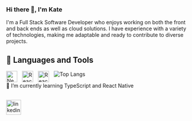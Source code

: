### Hi there 👋, I'm Kate
I'm a Full Stack Software Developer who enjoys working on both the front and back ends as well as cloud solutions. I have experience with a variety of technologies, making me adaptable and ready to contribute to diverse projects.

## 🚀 Languages and Tools
<img align="left" alt="NextJS" width="30px" style="background-color: white; padding-right:10px;" src="https://cdn.jsdelivr.net/gh/devicons/devicon/icons/nextjs/nextjs-original.svg"/>
<img align="left" alt="React" width="30px" style="padding-right:10px;" src="https://cdn.jsdelivr.net/gh/devicons/devicon/icons/react/react-original-wordmark.svg"/>
<img align="left" alt="React" width="30px" style="padding-right:10px;" src="https://cdn.jsdelivr.net/gh/devicons/devicon/icons/javascript/javascript-original.svg"/>
          
<!--
- **Frontend Development:** NextJS, React, JavaScript, Tailwind CSS
- **Backend Development:** NodeJS, Socket.IO (WebSocket), REST APIs, Docker
- **Hosting and Deployment:** Vercel, Amplify, Netlify, Heroku
- **Cloud Services:** AWS (EC2, LB, SSM, ECR, IAM, Route53, S3, Cognito (Auth/OAuth), DynamoDB, Lambda)
- **Blockchain:** Web3, Ethereum, NFT, OpenSea, Infura, Polygon, IPFS, Pinata, Hardhat, Truffle, Solidity, Smart Contracts
- **Backend Game Development:** Unreal Engine, Pixel Streaming, Dedicated Game Servers, Inno Setup scripting (for distributing games)
-->

![Top Langs](https://github-readme-stats.vercel.app/api/top-langs/?username=ekaterinagorbunova&size_weight=0.5&count_weight=0.5&theme=github_dark_dimmed&layout=compact)
<!--![Top Langs](https://github-readme-stats.vercel.app/api/top-langs/?username=ekaterinagorbunova&size_weight=0.5&count_weight=0.5&theme=github_dark_dimmed)-->

🌱 I’m currently learning TypeScript and React Native

##
[<img src='https://img.shields.io/badge/LinkedIn-Blue?style=social&logo=linkedin' alt='linkedin' height='40'>](https://www.linkedin.com/in/ekaterina-gorbunova-b57582133/)

<!--
**EkaterinaGorbunova/ekaterinagorbunova** is a ✨ _special_ ✨ repository because its `README.md` (this file) appears on your GitHub profile.

Here are some ideas to get you started:

- 🔭 I’m currently working on ...
- 🌱 I’m currently learning ...
- 👯 I’m looking to collaborate on ...
- 🤔 I’m looking for help with ...
- 💬 Ask me about ...
- 📫 How to reach me: ...
- 😄 Pronouns: ...
- ⚡ Fun fact: ...
-->

